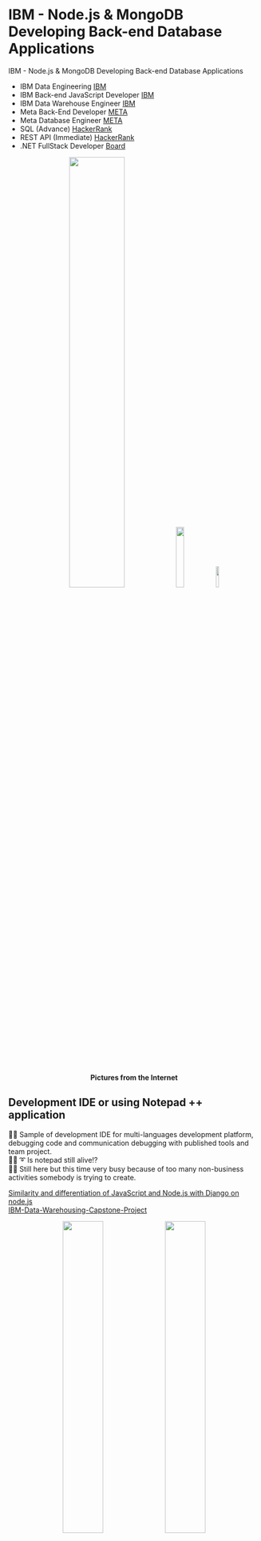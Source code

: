 # IBM - Node.js & MongoDB Developing Back-end Database Applications
IBM - Node.js & MongoDB Developing Back-end Database Applications

* IBM Data Engineering [IBM]( https://github.com/jkaewprateep/Portfolio/blob/main/Coursera%20H4HDKPEV6VVW.pdf ) </br>
* IBM Back-end JavaScript Developer [IBM]( https://github.com/jkaewprateep/Portfolio/blob/main/Coursera%208BUX52L749RU.pdf ) </br>
* IBM Data Warehouse Engineer [IBM]( https://github.com/jkaewprateep/Portfolio/blob/main/Coursera%204K7JZCI2I9XO.pdf ) </br>
* Meta Back-End Developer [META]( https://github.com/jkaewprateep/Portfolio/blob/main/Coursera%20FANPMLCYFSZ2.pdf ) </br>
* Meta Database Engineer [META]( https://github.com/jkaewprateep/Portfolio/blob/main/Coursera%20VVUULL2PK26V.pdf ) </br>
* SQL (Advance) [HackerRank]( https://www.hackerrank.com/certificates/f225fa371510 ) </br>
* REST API (Immediate) [HackerRank]( https://www.hackerrank.com/certificates/6e02a6153c0f ) </br>
* .NET FullStack Developer [Board]( https://github.com/jkaewprateep/Portfolio/blob/main/Coursera%206DRYK7YS79ZT.pdf ) </br>

<p align="center" width="100%">
    <img width="47%" src="https://github.com/jkaewprateep/IBM---Node.js-MongoDB-Developing-Back-end-Database-Applications/blob/main/Node.js%20%26%20MongoDB%20Developing%20Back-end%20Database%20Applications-instructors.png">
    <img width="17.63%" src="https://github.com/jkaewprateep/IBM---Node.js-MongoDB-Developing-Back-end-Database-Applications/blob/main/kid_30.jpg">
    <img width="10.48%" src="https://github.com/jkaewprateep/IBM---Node.js-MongoDB-Developing-Back-end-Database-Applications/blob/main/kid_38.jpg"> </br>
    <b> Pictures from the Internet </b> </br>
</p>

## Development IDE or using Notepad ++ application ##

🧸💬 Sample of development IDE for multi-languages development platform, debugging code and communication debugging with published tools and team project.</br>
🐑💬 ➰ Is notepad still alive⁉️ </br>
🥺💬 Still here but this time very busy because of too many non-business activities somebody is trying to create.</br>

[Similarity and differentiation of JavaScript and Node.js with Django on node.js]( https://github.com/jkaewprateep/javascripts_vs_node-js/blob/main/README.md ) </br>
[IBM-Data-Warehousing-Capstone-Project]( https://github.com/jkaewprateep/IBM-Data-Warehousing-Capstone-Project/blob/main/README.md ) </br>

<p align="center" width="100%">
    <img width="40%" src="https://github.com/jkaewprateep/IBM---Node.js-MongoDB-Developing-Back-end-Database-Applications/blob/main/DekDee_Client.png">
    <img width="40%" src="https://github.com/jkaewprateep/IBM---Node.js-MongoDB-Developing-Back-end-Database-Applications/blob/main/application_withdatabase.png"> </br>
    <b> My simple client, embedded message for CTI communications | </b>
    <b> My simple client with database communication on web application engine support RedHat and Debian </b> </br>
</p>

---

<p align="center" width="100%">
    <img width="60%" src="https://github.com/jkaewprateep/IBM---Node.js-MongoDB-Developing-Back-end-Database-Applications/blob/main/Screenshot%202024-09-04%20143355.png"> </br>
    <b> Pictures from the Internet </b> </br>
</p>

🧸💬 The backend development is the data communication process and organization control for the solution designed for registration central. </br>
🐑💬 ➰ Working with fast communication updates and responses is desired by many of software solution developers when data application flow and application requirements are crafted, developed, and organized here. </br>

## Data Model ## 

### employee.js ###

🧸💬 Define employee data model .</br>
🐑💬 ➰ A good data model should have infomration required for the process with less time access involved into many sources, multiple-access times are possible but connecting to multiple data sources creates of infomration requirements and infomration updates may required for interactions between the data sources. </br>

[Similarity and differentiation of JavaScript and Node.js with Django on node.js]( https://github.com/jkaewprateep/javascripts_vs_node-js/blob/main/README.md ) </br>
[IBM Data Warehousing Capstone Project]( https://github.com/jkaewprateep/IBM-Data-Warehousing-Capstone-Project/blob/main/README.md ) </br>

```
const mongoose = require('mongoose');

const Schema = mongoose.Schema;

const employees = new Schema({
  emp_name: {
    type: String,
    required: true
  },
  age: {
    type: Number,
    required: true,
  },
  location: {
    type: String,
    required: true
  },
  email: {
    type: String,
    required: true
  }
});

module.exports = mongoose.model('employees', employees);
```

### customer.js ###

🧸💬 Define customer data model .</br>
🐑💬 ➰ From the data model library or import from database schemas, the class is automatically created the same as in C# and Python programming development platform, and in Django, MySQL, and data integration in databases there are database relationships, unique, key constraints, and foreign key relationship database validation. </br>

```
// Importing the 'mongoose' library, which is an ODM (Object Data Modeling) library for MongoDB.
const mongoose = require('mongoose');

// Creating a schema using the 'Schema' class from mongoose.
const Schema = mongoose.Schema;

// Defining a schema for the 'customers' collection in MongoDB.
const customersSchema = new Schema({
    // Field for storing the user's name as a string.
    user_name: {
        type: String,   // Data type is String.
        required: true  // The field is required and must have a value.
    },
    // Field for storing the user's password as a string.
    password: {
        type: String,   // Data type is String.
        required: true  // The field is required and must have a value.
    },
    // Field for storing the user's email address as a string.
    email: {
        type: String,   // Data type is String.
        required: true  // The field is required and must have a value.
    },
    // Field for storing the user's age as a number.
    age: {
        type: Number,   // Data type is Number.
        required: true  // The field is required and must have a value.
    }
});

// Creating a model from the schema. This model will represent the 'customers' collection in MongoDB.
// The first argument is the name of the collection, and the second argument is the schema.
const CustomersModel = mongoose.model('customers', customersSchema);

// Exporting the CustomersModel to be used in other parts of the application.
module.exports = CustomersModel;
```

---

## Sample application and configuration ##

### app.js / app_list.js ###

🧸💬 Import module, define a variable, connect to the database, and query for data with MongoDB.find() .</br>
🐑💬 ➰ From the mongoose model use the data model Employee connects to MongoDB database and executes the standard MongoDB command Employee.find() for promise, write into data console, and close connection to the database.</br>
🧸💬 MongoDB has a database connection pool maximum management but database client operation with code handling is preferred, the data management module is a database methods definition created with the project and library mongoose same as in Python and C# language you can modify standard data module methods for external library use, authentication requirements and create shortcut method the repeating process such as data verification or insert and update data record for multiple data tables or database operation.</br>
🐐💬 It is a shared logical process for multiple database operations, authentication, and information attached because of some organizations may require database connection string, database connection information, version, application name, and identity identify information provided when the database connects and use the database for logging in one-time call function method.</br>

```
const mongoose = require('mongoose');
const Employee = require('./employee');

const uri =  "mongodb://root:MjI4MjMtamthZXdw@localhost:27017";

mongoose.connect(uri,{'dbName':'employeeDB'});

Employee.find().then((data)=>{
            console.log(data);
            mongoose.connection.close()
})
```

### app_delete.js ###

🧸💬 Delete database records by condition and error handling with error message return .</br>
🦭💬 By Employee.deleteOne() function method scope of the filter record condition parameter perform and code handling, apply regex expression parameter for emp_name with the alphabet R leading information and database code connection handling. By regular expression filter, we can create flexible data record selection from single expression and useful when working with import string data field. </br>
[Regular expression]( https://github.com/jkaewprateep/lessonfrom_Applied_Text_Mining_in_Python/blob/main/README.md#-sample-of-input-data ) </br>

```
const mongoose = require('mongoose');
const Schema = mongoose.Schema;

const Employee = require('./employee');

const uri =  "mongodb://root:MjI4MjMtamthZXdw@localhost:27017";

mongoose.connect(uri,{'dbName':'employeeDB'})
    .then(() => {
        console.log("Connected to MongoDB");

        // Delete one record from employees
        return Employee.deleteOne({ age: { $lt: 30 }, location: "New York" });
    })
    .then((deleteOneResult) => {
        console.log("Deleted document for deleteOne:", deleteOneResult);

        // Delete many records from employees
        return Employee.deleteMany({ emp_name: { $regex: "R" } });
    })
    .then((deleteManyResult) => {
        console.log("Deleted documents for deleteMany:", deleteManyResult);
    })
    .catch((error) => {
        console.error("Error:", error);
    })
    .finally(() => {
        mongoose.connection.close(); // Close the MongoDB connection
    });
```

### app_insertMany.js ###

🧸💬 Define constant, connect MongoDB, insert multiple data records, and error handling with error message return .</br>
🐯💬 There is an insert of multiple method functions and there is no insert one method function, The programmer saves time in managing of this data insert function built by the user's requirements and creating the Culture-INFO. Later we create a data method by adding a function in the data module same as insert_or_update but utilizes the data information result set to return for the same format method for insert many and insert one record.</br>
🦁💬 That is a good thing that MongoDB has a built-in function for insertion and update and the platform programmer utilizes the idea and creates a modified of the data module, returns result set format for one record return, empty, custom error message and information for communications. In the later versions of MongoDB the data return for one record dataset and many record datasets are the same format and you can specify in the filter for information required to add into the results set for application build communication protocol, seems mongoDB understands of these requirements well.</br>

```
const mongoose = require('mongoose');
const Schema = mongoose.Schema;
const Employee = require('./employee');

const uri =  "mongodb://root:MjI4MjMtamthZXdw@localhost:27017";


mongoose.connect(uri,{'dbName':'employeeDB'})
    .then(() => {
        console.log("Connected to MongoDB");

        // insertMany records into employee
        return Employee.insertMany([
            { "emp_name": "Ray Renolds", "age": 32, "location": "Austin", "email": "rayr@somewhere.com" },
            { "emp_name": "Matt Aniston", "age": 25, "location": "Houston", "email": "matta@somewhere.com" },
            { "emp_name": "Monica Perry", "age": 23, "location": "New Jersey", "email": "monicap@somewhere.com" },
            { "emp_name": "Rachel Tribbiani", "age": 28, "location": "Boston", "email": "rachelt@somewhere.com" }
        ]);
    })
    .then(() => {
        console.log("Records inserted successfully");

        // Find all documents in employees collection after insertMany
        return Employee.find();
    })
    .then((data) => {
        console.log("\nDocuments in employees collection after insertMany:");
        console.log(data);
    })
    .catch((error) => {
        console.error("Error:", error);
    })
    .finally(() => {
        mongoose.connection.close(); // Close the MongoDB connection
    });
```

### app_insertOne.js ###

🧸💬 Define constant, connect MongoDB, insert one data record, and error handling with error message return .</br>
🐑💬 ➰ In the case of communication limited on the remote database server or versions of driver communication limited the insertOne() is working, the save function is the confirmation result method and the platform programmer selects to use the save function because the effects are confirmed result and _id information insert into the result set.</br>
🦭💬 That is because I do not want to lookup the database for _id filed again that is my programming logic, selecting a good function will return life safely.</br>

```
const mongoose = require('mongoose');
const Schema = mongoose.Schema;

const Employee = require('./employee');

const uri =  "mongodb://root:MjI4MjMtamthZXdw@localhost:27017";

mongoose.connect(uri,{'dbName':'employeeDB'});

//insertOne record into employee
let newEmployee = new Employee({
    emp_name: 'John Doe',
    age: 37,
    location: "Illinois",
    email: "jdoe@somewhere.com"
});
newEmployee.save().then(function(){
    Employee.find().then((data)=>{
        console.log("\n\nDocuments in employees collection after insertOne")
        console.log(data);
        mongoose.connection.close();
    })
}).catch(function(error){
    console.log(error)
});
```

### app_update.js ###

🧸💬 Define constant, connect MongoDB, update one data record with filter condition, and error handling with error message return .</br>
🐯💬 In MongoDB there are updateOne and updateMany and if you select updateMany function you save time in validating results because you build your own dataset to update and specific record expression conditions where updateOne you may need to summarize, in the data module in any of the method requirements of updateOne or updateMany the platform programmer create summarize function for return result set format and validation of dependent field in one time as Culture-INFO. MongoDB fast builds and works with transactions when performed summarize for data validation and the data aggregate technique can be performed in a scheduled process or instance process with multiple records requested at one time.</br>

```
const mongoose = require('mongoose');
const Schema = mongoose.Schema;

const Employee = require('./employee');

const uri =  "mongodb://root:MjI4MjMtamthZXdw@localhost:27017";

mongoose.connect(uri,{'dbName':'employeeDB'})
    .then(() => {
        console.log("Connected to MongoDB");

        // Update one record in employee
        return Employee.updateOne({ emp_name: "John Doe" },
            { email: "jdoe@somewhere.com" });
    })
    .then((updateOneResult) => {
        console.log("Updated Docs for updateOne:", updateOneResult);
        console.log("One record updated");

        // Update many records in employees
        return Employee.updateMany({ age: { $gt: 30 } },
            { location: "New York" });
    })
    .then((updateManyResult) => {
        console.log("Updated Docs for updateMany:", updateManyResult);
        console.log("Many records updated");

    })
    .catch((error) => {
        console.error("Error:", error);
    })
    .finally(() => {
        mongoose.connection.close(); // Close the MongoDB connection
    });
```

### employee_list_app.js ###

🧸💬 Define constant, application methods, module export variable, define add_employee .</br>

```
const mongoose = require('mongoose');
const Employees = require('./employee');

const express = require('express');
// Added
const cors = require('cors');

const bodyParser = require('body-parser');

const app = express();
const port = 3002;

//Replace the password in the line below
const uri =  "mongodb://root:MjI4MjMtamthZXdw@localhost:27017";

mongoose.connect(uri,{'dbName':'employeeDB'});

// Enable CORS for all routes
app.use(cors());

// Middleware to parse JSON requests
app.use("*",bodyParser.json());

// GET endpoint
app.get('/api/employees', async (req, res) => {
    const documents = await Employees.find();
    res.json("🧸💬  " + documents);
});

app.post('/api/add_employee', async (req, res) => {
    console.log(req);
    const data = req.body;
    const emp = new Employees({
      "emp_name": data['name'],
      "age": data['age'],
      "location": data['location'],
      "email": data['email']
    });
    // Save the employee to the database
    await emp.save();
    res.json({ message: '🧸💬  Employee added successfully' });
  });

// Start the server
app.listen(port, () => {
  console.log(`Server is running on http://localhost:${port}`);
});
```

### customer_app.js ###

🧸💬 Define constant, application methods, module export variable, define login, and add_customer .</br>

```
// Importing necessary libraries and modules
const mongoose = require('mongoose');            // MongoDB ODM library
const Customers = require('./customer');         // Imported MongoDB model for 'customers'
const express = require('express');              // Express.js web framework
const bodyParser = require('body-parser');       // Middleware for parsing JSON requests
const path = require('path');                    // Node.js path module for working with file and directory paths

// Creating an instance of the Express application
const app = express();

// Setting the port number for the server
const port = 3000;

// MongoDB connection URI and database name
const uri =  "mongodb://root:your_password@localhost:27017";
mongoose.connect(uri, {'dbName': 'customerDB'});

// Middleware to parse JSON requests
app.use("*", bodyParser.json());

// Serving static files from the 'frontend' directory under the '/static' route
app.use('/static', express.static(path.join(".", 'frontend')));

// Middleware to handle URL-encoded form data
app.use(bodyParser.urlencoded({ extended: true }));

// POST endpoint for user login
app.post('/api/login', async (req, res) => {
    const data = req.body;
    console.log(data);
    let user_name = data['user_name'];
    let password = data['password'];

    // Querying the MongoDB 'customers' collection for matching user_name and password
    const documents = await Customers.find({ user_name: user_name, password: password });

    // If a matching user is found, set the session username and serve the home page
    if (documents.length > 0) {
        res.send("User Logged In");
    } else {
        res.send("User Information incorrect");
    }
});

// POST endpoint for adding a new customer
app.post('/api/add_customer', async (req, res) => {
    const data = req.body;
    console.log(data)
    const documents = await Customers.find({ user_name: data['user_name']});
    if (documents.length > 0) {
        res.send("User already exists");
    }
    
    // Creating a new instance of the Customers model with data from the request
    const customer = new Customers({
        "user_name": data['user_name'],
        "age": data['age'],
        "password": data['password'],
        "email": data['email']
    });

    // Saving the new customer to the MongoDB 'customers' collection
    await customer.save();

    res.send("Customer added successfully")
});

// GET endpoint for the root URL, serving the home page
app.get('/', async (req, res) => {
    res.sendFile(path.join(__dirname, 'frontend', 'home.html'));
});

// Starting the server and listening on the specified port
app.listen(port, () => {
    console.log(`Server is running on http://localhost:${port}`);
});
```

---

## Statics resoources management ##

### fileuploadapp.js ###

🧸💬 Define constant, application methods, module export variable, define upload file and directory list .</br>

```
const express = require('express');
const multer = require('multer');
const path = require('path');
const fs = require('fs');

const app = express();
const port = 3000;

// Define the upload directory path
const directoryPath = 'uploads/';

// Set up storage for uploaded files
const storage = multer.diskStorage({
  destination: function (req, file, cb) {
    cb(null, directoryPath); // Specify the upload directory
  },
  filename: function (req, file, cb) {
    cb(null, file.originalname); // Use the original file name
  },
});

const upload = multer({ storage: storage });

// Serve the HTML form for file upload
app.get('/', (req, res) => {
  res.sendFile(path.join(__dirname, 'index.html'));
});

// Handle file upload
app.post('/upload', upload.single('file'), (req, res) => {
  if (!req.file) {
    return next(new Error('No file uploaded.'));
  }

  // Access the uploaded file information
  const uploadedFile = req.file;
  console.log('Uploaded file:', uploadedFile);

  fs.readdir(directoryPath, (err,files)=>{
    if (err) {
      return res.status(500).send('Error reading directory.');
    }
    strfilenames = `<a href='/'>Home</a><br/>

`;

    files.forEach((file)=>{
      strfilenames = `${strfilenames} <a target='_blank' href='file/${file}'>${file}</a><br/>

`;
    });
    res.send(strfilenames)
  });

});

// Serve uploaded files using express.static middleware
app.use('/file', express.static('uploads'));

// Start the server
app.listen(port, () => {
  console.log(`Server is running on http://localhost:${port}`);
});
```

---

## Securely connection and encryption ##

### jwt ###

🧸💬 Define constant, application methods, module export variable, define register, login and dashboard with jwt secured compoent .</br>

```
// index.js

const express = require('express');
const jwt = require('jsonwebtoken');

const app = express();
const secretKey = 'yourSecretKey'; // Replace with your own secret key

app.use(express.json());

// Sample user data (Replace with your database or actual authentication logic)
const users = [];

// Endpoint for user registration
app.post('/register', (req, res) => {
  const { username, password } = req.body;

  // Check if the username already exists
  const existingUser = users.find((u) => u.username === username);
  if (existingUser) {
    return res.status(400).json({ message: 'Username already exists' });
  }

  // Add new user to the database
  const newUser = {
    id: users.length + 1,
    username,
    password,
  };
  users.push(newUser);

  res.status(201).json({ message: 'User registered successfully' });
});

// Endpoint for user login
app.post('/login', (req, res) => {
  const { username, password } = req.body;

  // Find user by username and password
  const user = users.find((u) => u.username === username && u.password === password);

  if (user) {
    // User authenticated, generate token
    const token = jwt.sign({ id: user.id, username: user.username }, secretKey);
    res.json({ token });
  } else {
    res.status(401).json({ message: 'Invalid credentials' });
  }
});

// Protected route example (Dashboard access)
app.get('/dashboard', verifyToken, (req, res) => {
  // Return dashboard data or user-specific information
  res.json({ message: ' 🧸💬  Welcome to the Customer Portal!' });
});

// Middleware to verify token
function verifyToken(req, res, next) {
  const token = req.headers['authorization'];

  if (typeof token !== 'undefined') {
    jwt.verify(token, secretKey, (err, authData) => {
      if (err) {
        res.sendStatus(403);
      } else {
        req.authData = authData;
        next();
      }
    });
  } else {
    res.sendStatus(401);
  }
}

// Start server
const PORT = 3003;
app.listen(PORT, () => {
  console.log(`Server running on port ${PORT}`);
});
```

### customer_app.js ( encryption message ) ###

🧸💬 Define constant, application methods, module export variable, define registration, and login and logout method .</br>

```
// Added
const bcrypt = require("bcrypt")
const session = require('express-session');
const saltRounds = 5
const password = "admin"

// Importing necessary libraries and modules
const mongoose = require('mongoose');            // MongoDB ODM library
const Customers = require('./customer');         // Imported MongoDB model for 'customers'
const express = require('express');              // Express.js web framework
const bodyParser = require('body-parser');       // Middleware for parsing JSON requests
const path = require('path');                    // Node.js path module for working with file and directory paths

// Creating an instance of the Express application
const app = express();

// Added
const uuid = require('uuid'); //to generate a unique session id

app.use(session({
      cookie: { maxAge: 120000 }, // Session expires after 2 minutes of inactivity
    secret: 'itsmysecret',
    res: false,
    saveUninitialized: true,
    genid: () => uuid.v4()
}));

// Setting the port number for the server
const port = 3000;

// MongoDB connection URI and database name
const uri =  "mongodb://root:MjI4MjMtamthZXdw@localhost:27017";
mongoose.connect(uri, {'dbName': 'customerDB'});

// Middleware to parse JSON requests
app.use("*", bodyParser.json());

// Serving static files from the 'frontend' directory under the '/static' route
app.use('/static', express.static(path.join(".", 'frontend')));

// Middleware to handle URL-encoded form data
app.use(bodyParser.urlencoded({ extended: true }));

// POST endpoint for user login
app.post('/api/login', async (req, res) => {
    const data = req.body;
    console.log(data);

    let user_name = data['user_name'];
    let password = data['password'];

    // Querying the MongoDB 'customers' collection for matching user_name and password
    const documents = await Customers.find({ user_name: user_name });

    // If a matching user is found, set the session username and serve the home page
    if (documents.length > 0) {
        let result = await bcrypt.compare(password, documents[0]['password'])
        if(true) {
            const genidValue = req.sessionID;
            res.cookie('username', user_name);
            res.sendFile(path.join(__dirname, 'frontend', 'home.html'));
        } else {
            res.send("Password Incorrect! Try again");
        }
    } else {
        res.send("User Information incorrect");
    }
});

// POST endpoint for adding a new customer
app.post('/api/add_customer', async (req, res) => {
    const data = req.body;

    const documents = await Customers.find({ user_name: data['user_name']});
    if (documents.length > 0) {
        res.send("User already exists");
    }

    let hashedpwd = bcrypt.hashSync(data['password'], saltRounds)

    // Creating a new instance of the Customers model with data from the request
    const customer = new Customers({
        "user_name": data['user_name'],
        "age": data['age'],
        "password": hashedpwd,
        "email": data['email']
    });

    // Saving the new customer to the MongoDB 'customers' collection
    await customer.save();

    res.send("Customer added successfully")
});

// Added
// GET endpoint for user logout
app.get('/api/logout', async (req, res) => {
    req.session.destroy((err) => {
        if (err) {
          console.error(err);
        } else {
          res.cookie('username', '', { expires: new Date(0) });
          res.redirect('/');
        }
      });
});

// GET endpoint for the root URL, serving the home page
app.get('/', async (req, res) => {
    res.sendFile(path.join(__dirname, 'frontend', 'home.html'));
});

// Starting the server and listening on the specified port
app.listen(port, () => {
    console.log(`Server is running on http://localhost:${port}`);
});
```

---

## Sample ##

<p align="center" width="100%">
	<img width="25%" src="https://github.com/jkaewprateep/IBM---Node.js-MongoDB-Developing-Back-end-Database-Applications/blob/main/web01.png">
    <img width="25%" src="https://github.com/jkaewprateep/IBM---Node.js-MongoDB-Developing-Back-end-Database-Applications/blob/main/web02.png">
    <img width="25%" src="https://github.com/jkaewprateep/IBM---Node.js-MongoDB-Developing-Back-end-Database-Applications/blob/main/web03.png">
    <img width="25%" src="https://github.com/jkaewprateep/IBM---Node.js-MongoDB-Developing-Back-end-Database-Applications/blob/main/web04.png">
    <img width="25%" src="https://github.com/jkaewprateep/IBM---Node.js-MongoDB-Developing-Back-end-Database-Applications/blob/main/web05.png">
    <img width="25%" src="https://github.com/jkaewprateep/IBM---Node.js-MongoDB-Developing-Back-end-Database-Applications/blob/main/web06.png">
    <img width="25%" src="https://github.com/jkaewprateep/IBM---Node.js-MongoDB-Developing-Back-end-Database-Applications/blob/main/web07.png">
    <img width="25%" src="https://github.com/jkaewprateep/IBM---Node.js-MongoDB-Developing-Back-end-Database-Applications/blob/main/web08.png">
    <img width="25%" src="https://github.com/jkaewprateep/IBM---Node.js-MongoDB-Developing-Back-end-Database-Applications/blob/main/web09.png">
    <img width="25%" src="https://github.com/jkaewprateep/IBM---Node.js-MongoDB-Developing-Back-end-Database-Applications/blob/main/web10.png">
    <img width="25%" src="https://github.com/jkaewprateep/IBM---Node.js-MongoDB-Developing-Back-end-Database-Applications/blob/main/web11.png">
    <img width="25%" src="https://github.com/jkaewprateep/IBM---Node.js-MongoDB-Developing-Back-end-Database-Applications/blob/main/web12.png">
    <img width="25%" src="https://github.com/jkaewprateep/IBM---Node.js-MongoDB-Developing-Back-end-Database-Applications/blob/main/web13.png">
    <img width="25%" src="https://github.com/jkaewprateep/IBM---Node.js-MongoDB-Developing-Back-end-Database-Applications/blob/main/web14.png">
    <img width="25%" src="https://github.com/jkaewprateep/IBM---Node.js-MongoDB-Developing-Back-end-Database-Applications/blob/main/web15.png">
    <img width="25%" src="https://github.com/jkaewprateep/IBM---Node.js-MongoDB-Developing-Back-end-Database-Applications/blob/main/web16.png">
    <img width="25%" src="https://github.com/jkaewprateep/IBM---Node.js-MongoDB-Developing-Back-end-Database-Applications/blob/main/web17.png">
    <img width="25%" src="https://github.com/jkaewprateep/IBM---Node.js-MongoDB-Developing-Back-end-Database-Applications/blob/main/web18.png">
    <img width="25%" src="https://github.com/jkaewprateep/IBM---Node.js-MongoDB-Developing-Back-end-Database-Applications/blob/main/web19.png">
    <img width="25%" src="https://github.com/jkaewprateep/IBM---Node.js-MongoDB-Developing-Back-end-Database-Applications/blob/main/web20.png">
    <img width="25%" src="https://github.com/jkaewprateep/IBM---Node.js-MongoDB-Developing-Back-end-Database-Applications/blob/main/web21.png">
    <img width="25%" src="https://github.com/jkaewprateep/IBM---Node.js-MongoDB-Developing-Back-end-Database-Applications/blob/main/web22.png">
    <img width="25%" src="https://github.com/jkaewprateep/IBM---Node.js-MongoDB-Developing-Back-end-Database-Applications/blob/main/web23.png">
    <img width="25%" src="https://github.com/jkaewprateep/IBM---Node.js-MongoDB-Developing-Back-end-Database-Applications/blob/main/web24.png">
    <img width="25%" src="https://github.com/jkaewprateep/IBM---Node.js-MongoDB-Developing-Back-end-Database-Applications/blob/main/web25.png">
    <img width="25%" src="https://github.com/jkaewprateep/IBM---Node.js-MongoDB-Developing-Back-end-Database-Applications/blob/main/web26.png">	</br>
</p>

---

<p align="center" width="100%">
    <img width="30%" src="https://github.com/jkaewprateep/advanced_mysql_topics_notes/blob/main/custom_dataset.png">
    <img width="30%" src="https://github.com/jkaewprateep/advanced_mysql_topics_notes/blob/main/custom_dataset_2.png"> </br>
    <b> 🥺💬 รับจ้างเขียน functions </b> </br>
</p>
